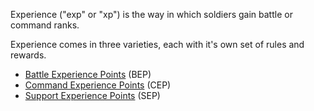 Experience ("exp" or "xp") is the way in which soldiers gain battle or command
ranks.

Experience comes in three varieties, each with it's own set of rules and
rewards.

- [Battle Experience Points](../terminology/Battle_Experience_Points.md) (BEP)
- [Command Experience Points](../terminology/Command_Experience_Points.md) (CEP)
- [Support Experience Points](../terminology/Support_Experience_Points.md) (SEP)


